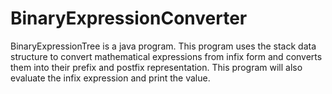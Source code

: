 # BinaryExpressionConverter
BinaryExpressionTree is a java program. This program uses the stack data structure to convert mathematical expressions from infix form and converts them into their prefix and postfix representation. This program will also evaluate the infix expression and print the value.
